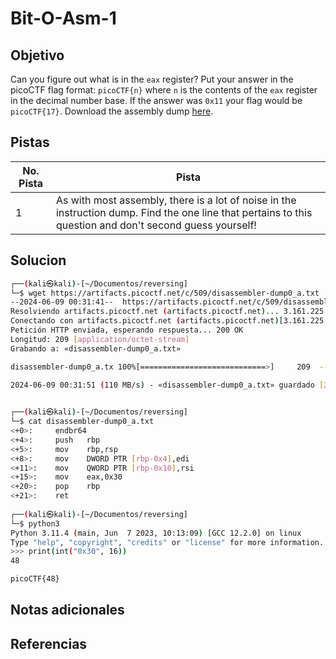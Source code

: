 # Bit-O-Asm-1

## Objetivo
Can you figure out what is in the `eax` register? Put your answer in the picoCTF flag format: `picoCTF{n}` where `n` is the contents of the `eax` register in the decimal number base. If the answer was `0x11` your flag would be `picoCTF{17}`. Download the assembly dump [here](https://artifacts.picoctf.net/c/509/disassembler-dump0_a.txt).
## Pistas

| No. Pista | Pista                                                                                                                                                     |
| --------- | --------------------------------------------------------------------------------------------------------------------------------------------------------- |
| 1         | As with most assembly, there is a lot of noise in the instruction dump. Find the one line that pertains to this question and don't second guess yourself! |


## Solucion
```bash
┌──(kali㉿kali)-[~/Documentos/reversing]
└─$ wget https://artifacts.picoctf.net/c/509/disassembler-dump0_a.txt
--2024-06-09 00:31:41--  https://artifacts.picoctf.net/c/509/disassembler-dump0_a.txt
Resolviendo artifacts.picoctf.net (artifacts.picoctf.net)... 3.161.225.11, 3.161.225.60, 3.161.225.3, ...
Conectando con artifacts.picoctf.net (artifacts.picoctf.net)[3.161.225.11]:443... conectado.
Petición HTTP enviada, esperando respuesta... 200 OK
Longitud: 209 [application/octet-stream]
Grabando a: «disassembler-dump0_a.txt»

disassembler-dump0_a.tx 100%[============================>]     209  --.-KB/s    en 0s      

2024-06-09 00:31:51 (110 MB/s) - «disassembler-dump0_a.txt» guardado [209/209]

                                                                                             
┌──(kali㉿kali)-[~/Documentos/reversing]
└─$ cat disassembler-dump0_a.txt 
<+0>:     endbr64 
<+4>:     push   rbp
<+5>:     mov    rbp,rsp
<+8>:     mov    DWORD PTR [rbp-0x4],edi
<+11>:    mov    QWORD PTR [rbp-0x10],rsi
<+15>:    mov    eax,0x30
<+20>:    pop    rbp
<+21>:    ret
                                                                                             
┌──(kali㉿kali)-[~/Documentos/reversing]
└─$ python3                                                      
Python 3.11.4 (main, Jun  7 2023, 10:13:09) [GCC 12.2.0] on linux
Type "help", "copyright", "credits" or "license" for more information.
>>> print(int("0x30", 16))
48

picoCTF{48}
```

## Notas adicionales

## Referencias